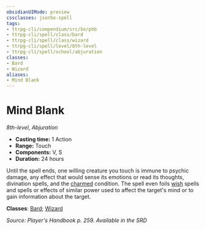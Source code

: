 ```yaml
---
obsidianUIMode: preview
cssclasses: json5e-spell
tags:
- ttrpg-cli/compendium/src/5e/phb
- ttrpg-cli/spell/class/bard
- ttrpg-cli/spell/class/wizard
- ttrpg-cli/spell/level/8th-level
- ttrpg-cli/spell/school/abjuration
classes:
- Bard
- Wizard
aliases:
- Mind Blank
---
```

# Mind Blank
*8th-level, Abjuration*  


- **Casting time:** 1 Action
- **Range:** Touch
- **Components:** V, S
- **Duration:** 24 hours

Until the spell ends, one willing creature you touch is immune to psychic damage, any effect that would sense its emotions or read its thoughts, divination spells, and the [charmed](/CLI/conditions.md#Charmed) condition. The spell even foils [wish](/CLI/spells/wish.md) spells and spells or effects of similar power used to affect the target's mind or to gain information about the target.

**Classes**: [Bard](/CLI/lists/list-spells-classes-bard.md); [Wizard](/CLI/lists/list-spells-classes-wizard.md)

*Source: Player's Handbook p. 259. Available in the <span title='Systems Reference Document (5.1)'>SRD</span>*